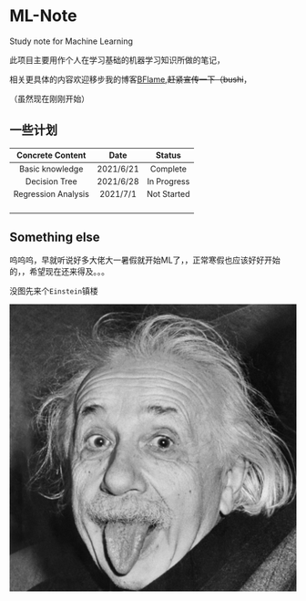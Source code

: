 # ML-Note
Study note for Machine Learning 

此项目主要用作个人在学习基础的机器学习知识所做的笔记，

相关更具体的内容欢迎移步我的博客[BFlame](https://bflameswift.github.io/),~~赶紧宣传一下（bushi~~，

（虽然现在刚刚开始）







## 一些计划



|  Concrete Content   |   Date    |   Status    |
| :-----------------: | :-------: | :---------: |
|   Basic knowledge   | 2021/6/21 |  Complete   |
|    Decision Tree    | 2021/6/28 | In Progress |
| Regression Analysis | 2021/7/1  | Not Started |
|                     |           |             |
|                     |           |             |
|                     |           |             |
|                     |           |             |





## Something else

呜呜呜，早就听说好多大佬大一暑假就开始ML了，，正常寒假也应该好好开始的，，希望现在还来得及。。。

没图先来个`Einstein`镇楼

![Einstein](https://github.com/BFlameSwift/img/blob/main/20210619204013.jpg)

